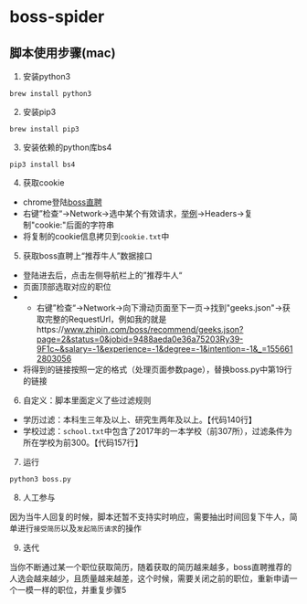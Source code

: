 # boss-spider

## 脚本使用步骤(mac)

1. 安装python3 

```
brew install python3
```

2. 安装pip3


```
brew install pip3
```

3. 安装依赖的python库bs4

```
pip3 install bs4
```

4. 获取cookie

- chrome登陆[boss直聘](https://www.zhipin.com) 
- 右键”检查“->Network->选中某个有效请求，[举例](https://www.zhipin.com/boss/recommend/conditions.json)->Headers->复制"cookie:"后面的字符串
- 将复制的cookie信息拷贝到```cookie.txt```中

5. 获取boss直聘上“推荐牛人”数据接口

- 登陆进去后，点击左侧导航栏上的”推荐牛人“ 
- 页面顶部选取对应的职位
- - 右键”检查“->Network->向下滑动页面至下一页->找到"geeks.json"->获取完整的RequestUrl，例如我的就是https://www.zhipin.com/boss/recommend/geeks.json?page=2&status=0&jobid=9488aeda0e36a75203Ry39-9F1c~&salary=-1&experience=-1&degree=-1&intention=-1&_=1556612803056
- 将得到的链接按照一定的格式（处理页面参数page），替换boss.py中第19行的链接

6. 自定义：脚本里面定义了些过滤规则

- 学历过滤：本科生三年及以上、研究生两年及以上。【代码140行】
- 学校过滤：```school.txt```中包含了2017年的一本学校（前307所），过滤条件为所在学校为前300。【代码157行】

7. 运行

```
python3 boss.py
```

8. 人工参与

因为当牛人回复的时候，脚本还暂不支持实时响应，需要抽出时间回复下牛人，简单进行```接受简历```以及```发起简历请求```的操作

9. 迭代

当你不断通过某一个职位获取简历，随着获取的简历越来越多，boss直聘推荐的人选会越来越少，且质量越来越差，这个时候，需要关闭之前的职位，重新申请一个一模一样的职位，并重复步骤5